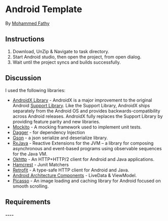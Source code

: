# Android Template

By [Mohammed Fathy](mailto:dev.mfathy@gmail.com)

## Instructions

1. Download, UnZip & Navigate to task directory.
2. Start Android studio, then open the project, from open dialog.
3. Wait until the project syncs and builds successfully.

## Discussion

I used the following libraries:
*   [AndroidX Library](https://developer.android.com/jetpack/androidx/) - AndroidX is a major improvement to the original Android [Support Library](https://developer.android.com/topic/libraries/support-library/index). Like the Support Library, AndroidX ships separately from the Android OS and provides backwards-compatibility across Android releases. AndroidX fully replaces the Support Library by providing feature parity and new libraries.
*   [Mockito](http://site.mockito.org/) - A mocking framework used to implement unit tests.
*   [Dagger](https://github.com/google/dagger) - for dependency Injection
*   [Gson](https://github.com/google/gson) - a json serialize and deserialize library.
*   [RxJava](https://github.com/ReactiveX/RxJava) - Reactive Extensions for the JVM – a library for composing asynchronous and event-based programs using observable sequences for the Java VM. 
*   [Okhttp](http://square.github.io/okhttp/) - An HTTP+HTTP/2 client for Android and Java applications.
*   [Hamcrest](http://hamcrest.org/JavaHamcrest/) -  Junit Matchers
*   [Retrofit](https://square.github.io/retrofit/) - A type-safe HTTP client for Android and Java.
*   [Android Architecture Components](https://developer.android.com/topic/libraries/architecture/) - LiveData & ViewModel.
*   [Picasso](https://github.com/square/picasso) - An image loading and caching library for Android focused on smooth scrolling.


## Requirements

##### ----

